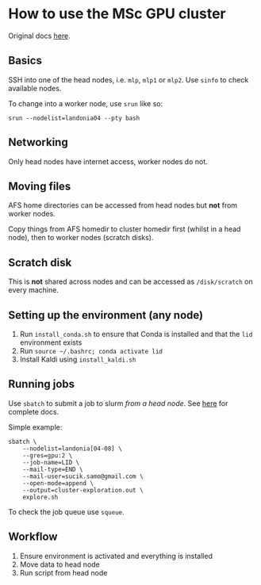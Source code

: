 # How to use the MSc GPU cluster
Original docs [here](http://computing.help.inf.ed.ac.uk/msc-teaching-cluster).


## Basics
SSH into one of the head nodes, i.e. `mlp`, `mlp1` or `mlp2`.
Use `sinfo` to check available nodes.

To change into a worker node, use `srun` like so:
```
srun --nodelist=landonia04 --pty bash
```

## Networking
Only head nodes have internet access, worker nodes do not.


## Moving files
AFS home directories can be accessed from head nodes but **not** from worker nodes.

Copy things from AFS homedir to cluster homedir first (whilst in a head node), then to worker nodes (scratch disks).


## Scratch disk
This is **not** shared across nodes and can be accessed as `/disk/scratch` on every machine.


## Setting up the environment (any node)
1. Run `install_conda.sh` to ensure that Conda is installed and that the `lid` environment exists
1. Run `source ~/.bashrc; conda activate lid`
1. Install Kaldi using `install_kaldi.sh`


## Running jobs
Use `sbatch` to submit a job to slurm _from a head node_. See [here](https://slurm.schedmd.com/sbatch.html) for complete docs.

Simple example:
```
sbatch \
	--nodelist=landonia[04-08] \
	--gres=gpu:2 \
	--job-name=LID \
	--mail-type=END \
	--mail-user=sucik.samo@gmail.com \
	--open-mode=append \
	--output=cluster-exploration.out \
	explore.sh
```

To check the job queue use `squeue`.


## Workflow
1. Ensure environment is activated and everything is installed
1. Move data to head node
1. Run script from head node
